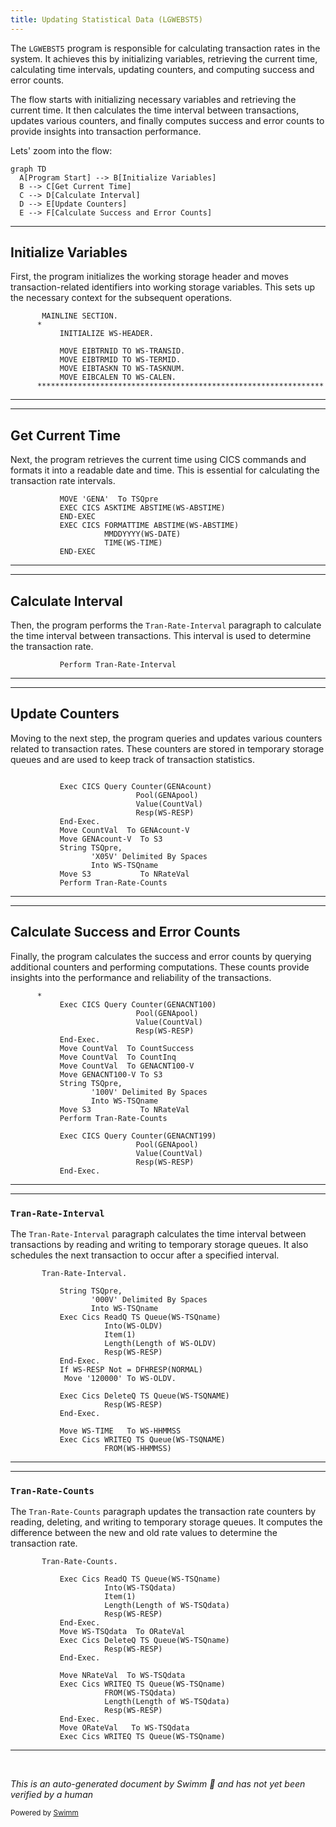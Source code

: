```yaml
---
title: Updating Statistical Data (LGWEBST5)
---
```

The <SwmToken path="base/src/lgwebst5.cbl" pos="11:6:6" line-data="       PROGRAM-ID. LGWEBST5">`LGWEBST5`</SwmToken> program is responsible for calculating transaction rates in the system. It achieves this by initializing variables, retrieving the current time, calculating time intervals, updating counters, and computing success and error counts.

The flow starts with initializing necessary variables and retrieving the current time. It then calculates the time interval between transactions, updates various counters, and finally computes success and error counts to provide insights into transaction performance.

Lets' zoom into the flow:

```mermaid
graph TD
  A[Program Start] --> B[Initialize Variables]
  B --> C[Get Current Time]
  C --> D[Calculate Interval]
  D --> E[Update Counters]
  E --> F[Calculate Success and Error Counts]
```

<SwmSnippet path="/base/src/lgwebst5.cbl" line="250">

---

## Initialize Variables

First, the program initializes the working storage header and moves transaction-related identifiers into working storage variables. This sets up the necessary context for the subsequent operations.

```cobol
       MAINLINE SECTION.
      *
           INITIALIZE WS-HEADER.

           MOVE EIBTRNID TO WS-TRANSID.
           MOVE EIBTRMID TO WS-TERMID.
           MOVE EIBTASKN TO WS-TASKNUM.
           MOVE EIBCALEN TO WS-CALEN.
      ****************************************************************
```

---

</SwmSnippet>

<SwmSnippet path="/base/src/lgwebst5.cbl" line="259">

---

## Get Current Time

Next, the program retrieves the current time using CICS commands and formats it into a readable date and time. This is essential for calculating the transaction rate intervals.

```cobol
           MOVE 'GENA'  To TSQpre
           EXEC CICS ASKTIME ABSTIME(WS-ABSTIME)
           END-EXEC
           EXEC CICS FORMATTIME ABSTIME(WS-ABSTIME)
                     MMDDYYYY(WS-DATE)
                     TIME(WS-TIME)
           END-EXEC
```

---

</SwmSnippet>

<SwmSnippet path="/base/src/lgwebst5.cbl" line="266">

---

## Calculate Interval

Then, the program performs the <SwmToken path="base/src/lgwebst5.cbl" pos="266:3:7" line-data="           Perform Tran-Rate-Interval">`Tran-Rate-Interval`</SwmToken> paragraph to calculate the time interval between transactions. This interval is used to determine the transaction rate.

```cobol
           Perform Tran-Rate-Interval
```

---

</SwmSnippet>

<SwmSnippet path="/base/src/lgwebst5.cbl" line="267">

---

## Update Counters

Moving to the next step, the program queries and updates various counters related to transaction rates. These counters are stored in temporary storage queues and are used to keep track of transaction statistics.

```cobol

           Exec CICS Query Counter(GENAcount)
                            Pool(GENApool)
                            Value(CountVal)
                            Resp(WS-RESP)
           End-Exec.
           Move CountVal  To GENAcount-V
           Move GENAcount-V  To S3
           String TSQpre,
                  'X05V' Delimited By Spaces
                  Into WS-TSQname
           Move S3           To NRateVal
           Perform Tran-Rate-Counts
```

---

</SwmSnippet>

<SwmSnippet path="/base/src/lgwebst5.cbl" line="280">

---

## Calculate Success and Error Counts

Finally, the program calculates the success and error counts by querying additional counters and performing computations. These counts provide insights into the performance and reliability of the transactions.

```cobol
      *
           Exec CICS Query Counter(GENACNT100)
                            Pool(GENApool)
                            Value(CountVal)
                            Resp(WS-RESP)
           End-Exec.
           Move CountVal  To CountSuccess
           Move CountVal  To CountInq
           Move CountVal  To GENACNT100-V
           Move GENACNT100-V To S3
           String TSQpre,
                  '100V' Delimited By Spaces
                  Into WS-TSQname
           Move S3           To NRateVal
           Perform Tran-Rate-Counts

           Exec CICS Query Counter(GENACNT199)
                            Pool(GENApool)
                            Value(CountVal)
                            Resp(WS-RESP)
           End-Exec.
```

---

</SwmSnippet>

<SwmSnippet path="/base/src/lgwebst5.cbl" line="715">

---

### <SwmToken path="base/src/lgwebst5.cbl" pos="715:1:5" line-data="       Tran-Rate-Interval.">`Tran-Rate-Interval`</SwmToken>

The <SwmToken path="base/src/lgwebst5.cbl" pos="715:1:5" line-data="       Tran-Rate-Interval.">`Tran-Rate-Interval`</SwmToken> paragraph calculates the time interval between transactions by reading and writing to temporary storage queues. It also schedules the next transaction to occur after a specified interval.

```cobol
       Tran-Rate-Interval.

           String TSQpre,
                  '000V' Delimited By Spaces
                  Into WS-TSQname
           Exec Cics ReadQ TS Queue(WS-TSQname)
                     Into(WS-OLDV)
                     Item(1)
                     Length(Length of WS-OLDV)
                     Resp(WS-RESP)
           End-Exec.
           If WS-RESP Not = DFHRESP(NORMAL)
            Move '120000' To WS-OLDV.

           Exec Cics DeleteQ TS Queue(WS-TSQNAME)
                     Resp(WS-RESP)
           End-Exec.

           Move WS-TIME   To WS-HHMMSS
           Exec Cics WRITEQ TS Queue(WS-TSQNAME)
                     FROM(WS-HHMMSS)
```

---

</SwmSnippet>

<SwmSnippet path="/base/src/lgwebst5.cbl" line="769">

---

### <SwmToken path="base/src/lgwebst5.cbl" pos="769:1:5" line-data="       Tran-Rate-Counts.">`Tran-Rate-Counts`</SwmToken>

The <SwmToken path="base/src/lgwebst5.cbl" pos="769:1:5" line-data="       Tran-Rate-Counts.">`Tran-Rate-Counts`</SwmToken> paragraph updates the transaction rate counters by reading, deleting, and writing to temporary storage queues. It computes the difference between the new and old rate values to determine the transaction rate.

```cobol
       Tran-Rate-Counts.

           Exec Cics ReadQ TS Queue(WS-TSQname)
                     Into(WS-TSQdata)
                     Item(1)
                     Length(Length of WS-TSQdata)
                     Resp(WS-RESP)
           End-Exec.
           Move WS-TSQdata  To ORateVal
           Exec Cics DeleteQ TS Queue(WS-TSQname)
                     Resp(WS-RESP)
           End-Exec.

           Move NRateVal  To WS-TSQdata
           Exec Cics WRITEQ TS Queue(WS-TSQname)
                     FROM(WS-TSQdata)
                     Length(Length of WS-TSQdata)
                     Resp(WS-RESP)
           End-Exec.
           Move ORateVal   To WS-TSQdata
           Exec Cics WRITEQ TS Queue(WS-TSQname)
```

---

</SwmSnippet>

&nbsp;

*This is an auto-generated document by Swimm 🌊 and has not yet been verified by a human*

<SwmMeta version="3.0.0" repo-id="Z2l0aHViJTNBJTNBa3luZHJ5bC1jaWNzLWdlbmFwcCUzQSUzQVN3aW1tLURlbW8=" repo-name="kyndryl-cics-genapp"><sup>Powered by [Swimm](/)</sup></SwmMeta>

